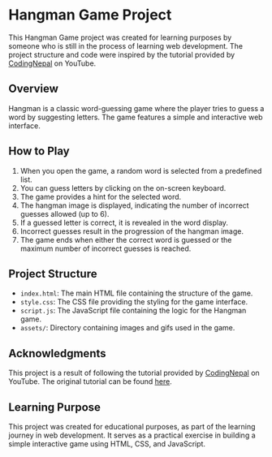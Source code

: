 # Hangman Game Project

This Hangman Game project was created for learning purposes by someone who is still in the process of learning web development. The project structure and code were inspired by the tutorial provided by [CodingNepal](https://www.youtube.com/@CodingNepal) on YouTube.

## Overview

Hangman is a classic word-guessing game where the player tries to guess a word by suggesting letters. The game features a simple and interactive web interface.

## How to Play

1. When you open the game, a random word is selected from a predefined list.
2. You can guess letters by clicking on the on-screen keyboard.
3. The game provides a hint for the selected word.
4. The hangman image is displayed, indicating the number of incorrect guesses allowed (up to 6).
5. If a guessed letter is correct, it is revealed in the word display.
6. Incorrect guesses result in the progression of the hangman image.
7. The game ends when either the correct word is guessed or the maximum number of incorrect guesses is reached.

## Project Structure

- `index.html`: The main HTML file containing the structure of the game.
- `style.css`: The CSS file providing the styling for the game interface.
- `script.js`: The JavaScript file containing the logic for the Hangman game.
- `assets/`: Directory containing images and gifs used in the game.

## Acknowledgments

This project is a result of following the tutorial provided by [CodingNepal](https://www.youtube.com/@CodingNepal) on YouTube. The original tutorial can be found [here](https://www.youtube.com/watch?v=hSSdc8vKP1I&list=PLUv50dElZeJn_c5xq9APm9ZoW1JsUVfBT&index=6).

## Learning Purpose

This project was created for educational purposes, as part of the learning journey in web development. It serves as a practical exercise in building a simple interactive game using HTML, CSS, and JavaScript.
